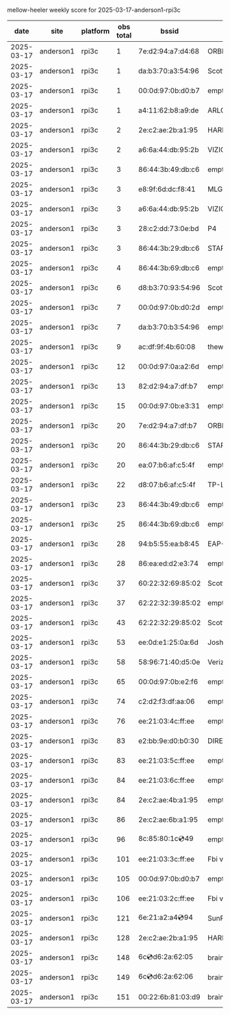 mellow-heeler weekly score for 2025-03-17-anderson1-rpi3c

|date|site|platform|obs total|bssid|ssid|lat|lng|
|--|--|--|--|--|--|--|--|
|2025-03-17|anderson1|rpi3c|1|7e:d2:94:a7:d4:68|ORBI67|40.41746|-122.24048|
|2025-03-17|anderson1|rpi3c|1|da:b3:70:a3:54:96|Scott IoT Wifi|40.41746|-122.24048|
|2025-03-17|anderson1|rpi3c|1|00:0d:97:0b:d0:b7|empty_ssid|40.41746|-122.24048|
|2025-03-17|anderson1|rpi3c|1|a4:11:62:b8:a9:de|ARLO_VMB_5728706419|40.41746|-122.24048|
|2025-03-17|anderson1|rpi3c|2|2e:c2:ae:2b:a1:95|HARMON|40.41746|-122.24048|
|2025-03-17|anderson1|rpi3c|2|a6:6a:44:db:95:2b|VIZIOCastAudio4426|40.41746|-122.24048|
|2025-03-17|anderson1|rpi3c|3|86:44:3b:49:db:c6|empty_ssid|40.41746|-122.24048|
|2025-03-17|anderson1|rpi3c|3|e8:9f:6d:dc:f8:41|MLG10223|40.41746|-122.24048|
|2025-03-17|anderson1|rpi3c|3|a6:6a:44:db:95:2b|VIZIOCastAudio9846|40.41746|-122.24048|
|2025-03-17|anderson1|rpi3c|3|28:c2:dd:73:0e:bd|P4|40.41746|-122.24048|
|2025-03-17|anderson1|rpi3c|3|86:44:3b:29:db:c6|STARLORD|40.41746|-122.24048|
|2025-03-17|anderson1|rpi3c|4|86:44:3b:69:db:c6|empty_ssid|40.41746|-122.24048|
|2025-03-17|anderson1|rpi3c|6|d8:b3:70:93:54:96|Scott WiFi|40.41746|-122.24048|
|2025-03-17|anderson1|rpi3c|7|00:0d:97:0b:d0:2d|empty_ssid|40.41746|-122.24048|
|2025-03-17|anderson1|rpi3c|7|da:b3:70:b3:54:96|empty_ssid|40.41746|-122.24048|
|2025-03-17|anderson1|rpi3c|9|ac:df:9f:4b:60:08|theweef|40.41746|-122.24048|
|2025-03-17|anderson1|rpi3c|12|00:0d:97:0a:a2:6d|empty_ssid|40.41746|-122.24048|
|2025-03-17|anderson1|rpi3c|13|82:d2:94:a7:df:b7|empty_ssid|40.41746|-122.24048|
|2025-03-17|anderson1|rpi3c|15|00:0d:97:0b:e3:31|empty_ssid|40.41746|-122.24048|
|2025-03-17|anderson1|rpi3c|20|7e:d2:94:a7:df:b7|ORBI67|40.41746|-122.24048|
|2025-03-17|anderson1|rpi3c|20|86:44:3b:29:db:c6|STARLORD|40.41746|-122.24048|
|2025-03-17|anderson1|rpi3c|20|ea:07:b6:af:c5:4f|empty_ssid|40.41746|-122.24048|
|2025-03-17|anderson1|rpi3c|22|d8:07:b6:af:c5:4f|TP-Link_C54F|40.41746|-122.24048|
|2025-03-17|anderson1|rpi3c|23|86:44:3b:49:db:c6|empty_ssid|40.41746|-122.24048|
|2025-03-17|anderson1|rpi3c|25|86:44:3b:69:db:c6|empty_ssid|40.41746|-122.24048|
|2025-03-17|anderson1|rpi3c|28|94:b5:55:ea:b8:45|EAP-7D752|40.41746|-122.24048|
|2025-03-17|anderson1|rpi3c|28|86:ea:ed:d2:e3:74|empty_ssid|40.41746|-122.24048|
|2025-03-17|anderson1|rpi3c|37|60:22:32:69:85:02|Scott WiFi|40.41746|-122.24048|
|2025-03-17|anderson1|rpi3c|37|62:22:32:39:85:02|empty_ssid|40.41746|-122.24048|
|2025-03-17|anderson1|rpi3c|43|62:22:32:29:85:02|Scott IoT Wifi|40.41746|-122.24048|
|2025-03-17|anderson1|rpi3c|53|ee:0d:e1:25:0a:6d|JoshLily|40.41746|-122.24048|
|2025-03-17|anderson1|rpi3c|58|58:96:71:40:d5:0e|Verizon_SLMG6B|40.41746|-122.24048|
|2025-03-17|anderson1|rpi3c|65|00:0d:97:0b:e2:f6|empty_ssid|40.41746|-122.24048|
|2025-03-17|anderson1|rpi3c|74|c2:d2:f3:df:aa:06|empty_ssid|40.41746|-122.24048|
|2025-03-17|anderson1|rpi3c|76|ee:21:03:4c:ff:ee|empty_ssid|40.41746|-122.24048|
|2025-03-17|anderson1|rpi3c|83|e2:bb:9e:d0:b0:30|DIRECT-9ED03030|40.41746|-122.24048|
|2025-03-17|anderson1|rpi3c|83|ee:21:03:5c:ff:ee|empty_ssid|40.41746|-122.24048|
|2025-03-17|anderson1|rpi3c|84|ee:21:03:6c:ff:ee|empty_ssid|40.41746|-122.24048|
|2025-03-17|anderson1|rpi3c|84|2e:c2:ae:4b:a1:95|empty_ssid|40.41746|-122.24048|
|2025-03-17|anderson1|rpi3c|86|2e:c2:ae:6b:a1:95|empty_ssid|40.41746|-122.24048|
|2025-03-17|anderson1|rpi3c|96|8c:85:80:1c:cd:49|empty_ssid|40.41746|-122.24048|
|2025-03-17|anderson1|rpi3c|101|ee:21:03:3c:ff:ee|Fbi van 13|40.41746|-122.24048|
|2025-03-17|anderson1|rpi3c|105|00:0d:97:0b:d0:b7|empty_ssid|40.41746|-122.24048|
|2025-03-17|anderson1|rpi3c|106|ee:21:03:2c:ff:ee|Fbi van 13|40.41746|-122.24048|
|2025-03-17|anderson1|rpi3c|121|6e:21:a2:a4:cd:94|SunPower21450|40.41746|-122.24048|
|2025-03-17|anderson1|rpi3c|128|2e:c2:ae:2b:a1:95|HARMON|40.41746|-122.24048|
|2025-03-17|anderson1|rpi3c|148|6c:cd:d6:2a:62:05|braingang2_5GEXT|40.41746|-122.24048|
|2025-03-17|anderson1|rpi3c|149|6c:cd:d6:2a:62:06|braingang2_2GEXT|40.41746|-122.24048|
|2025-03-17|anderson1|rpi3c|151|00:22:6b:81:03:d9|braingang2|40.41746|-122.24048|
